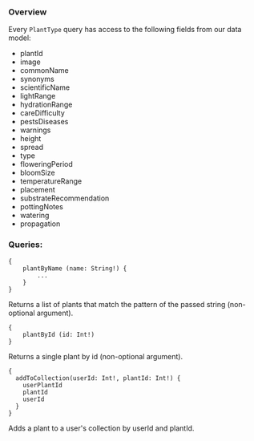 ### Overview

Every `PlantType` query has access to the following fields from our data model:
* plantId 
* image
* commonName
* synonyms
* scientificName
* lightRange
* hydrationRange
* careDifficulty
* pestsDiseases
* warnings
* height
* spread
* type
* floweringPeriod
* bloomSize
* temperatureRange
* placement
* substrateRecommendation
* pottingNotes
* watering
* propagation

### Queries:

```
{
    plantByName (name: String!) {
        ...
    }
}
```
Returns a list of plants that match the pattern of the passed string (non-optional argument).

```
{
    plantById (id: Int!)
}
```

Returns a single plant by id (non-optional argument).

```
{
  addToCollection(userId: Int!, plantId: Int!) {
    userPlantId
    plantId
    userId
  }
}
```
Adds a plant to a user's collection by userId and plantId. 